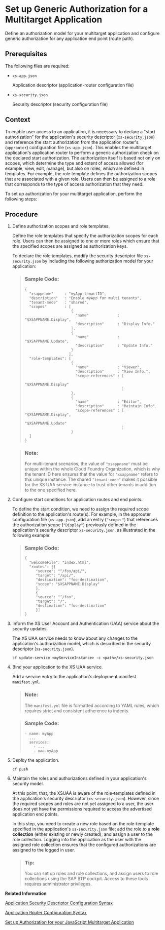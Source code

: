 <!-- loioc8c578ec58ce459d9181c00d157dfc73 -->

# Set up Generic Authorization for a Multitarget Application

Define an authorization model for your multitarget application and configure generic authorization for any application end point \(route path\).



<a name="loioc8c578ec58ce459d9181c00d157dfc73__prereq_t1f_3cx_3bb"/>

## Prerequisites

The following files are required:

-   `xs-app.json`

    Application descriptor \(application-router configuration file\)

-   `xs-security.json`

    Security descriptor \(security configuration file\)




## Context

To enable user access to an application, it is necessary to declare a "start authorization" for the application's security descriptor \(`xs-security.json`\) and reference the start authorization from the application router's \(`approuter`\) configuration file \(`xs-app.json`\). This enables the multitarget application's application router to perform a generic authorization check on the declared start authorization. The authorization itself is based not only on scopes, which determine the type and extent of access allowed \(for example, view, edit, manage\), but also on roles, which are defined in templates. For example, the role template defines the authorization scopes that are associated with a given role. Users can then be assigned to a role that corresponds to the type of access authorization that they need.

To set up authorization for your multitarget application, perform the following steps:



## Procedure

1.  Define authorization scopes and role templates.

    Define the role templates that specify the authorization scopes for each role. Users can then be assigned to one or more roles which ensure that the specified scopes are assigned as authorization keys.

    To declare the role templates, modify the security descriptor file `xs-security.json` by including the following authorization model for your application:

    > ### Sample Code:  
    > ```
    > {
    >   "xsappname"     : "myApp-tenantID", 
    >   "description"   : "Enable myApp for multi tenants", 
    >   "tenant-mode"   : "shared", 
    >   "scopes"        : [ 
    >                      { 
    >                        "name"             : "$XSAPPNAME.Display", 
    >                        "description"      : "Display Info." 
    >                      }, 
    >                      {
    >                        "name"             : "$XSAPPNAME.Update", 
    >                        "description"      : "Update Info."
    >                      } 
    >                     ],
    >   "role-templates": [  
    >                      {  
    >                        "name"             : "Viewer",  
    >                        "description"      : "View Info.",  
    >                        "scope-references" : [ 
    >                                              "$XSAPPNAME.Display"
    >                                             ] 
    >                      }, 
    >                      { 
    >                        "name"             : "Editor",  
    >                        "description"      : "Maintain Info",  
    >                        "scope-references" : [ "$XSAPPNAME.Display", 
    >                                               "$XSAPPNAME.Update"  
    >                                             ]
    >                      }
    >   ] 
    > }
    > ```

    > ### Note:  
    > For multi-tenant scenarios, the value of `"xsappname"` must be unique within the whole Cloud Foundry Organization, which is why the tenant ID here ensures that the value for `"xsappname"` refers to this unique instance. The shared `"tenant-mode"` makes it possible for the XS UAA service instance to trust other tenants in addition to the one specified here.

2.  Configure start conditions for application routes and end points.

    To define the start condition, we need to assign the required scope definition to the application's route\(s\). For example, in the approuter configuration file \(`xs-app.json`\), add an entry \(`"scope:"`\) that references the authorization scope \(`"Display"`\) previously defined in the application's security descriptor `xs-security.json`, as illustrated in the following example:

    > ### Sample Code:  
    > ```
    > {
    >   "welcomeFile": "index.html", 
    >   "routes": [{ 
    >      "source": "^/foo/api/", 
    >      "target": "/api/",
    >      "destination": "foo-destination", 
    >      "scope": "$XSAPPNAME.Display" 
    >      }, 
    >      {  
    >      "source": "^/foo",  
    >      "target": "/",  
    >      "destination": "foo-destination"  
    >      }] 
    > }
    > ```

3.  Inform the XS User Account and Authentication \(UAA\) service about the security updates.

    The XS UAA service needs to know about any changes to the application's authorization model, which is described in the security descriptor \(`xs-security.json`\).

    ```
    cf update-service <myServiceInstance> -c <path>/xs-security.json
    ```

4.  Bind your application to the XS UAA service.

    Add a service entry to the application's deployment manifest `manifest.yml`.

    > ### Note:  
    > The `manifest.yml` file is formatted according to YAML rules, which requires strict and consistent adherence to indents.

    > ### Sample Code:  
    > ```
    > - name: myApp 
    >   ...
    >   services: 
    >     - ...
    >     - uaa-myApp
    > ```

5.  Deploy the application.

    ```
    cf push
    ```

6.  Maintain the roles and authorizations defined in your application's security model.

    At this point, that, the XSUAA is aware of the role-templates defined in the application's security descriptor \(`xs-security.json`\). However, since the required scopes and roles are not yet assigned to a user, the user does not yet have the permissions required to access the advertised application end points.

    In this step, you need to create a new role based on the role-template specified in the application's `xs-security.json` file; add the role to a **role collection** \(either existing or newly created\); and assign a user to the role collection. Logging into the application as the user with the assigned role collection ensures that the configured authorizations are assigned to the logged in user.

    > ### Tip:  
    > You can set up roles and role collections, and assign users to role collections using the SAP BTP cockpit. Access to these tools requires administrator privileges.


**Related Information**  


[Application Security Descriptor Configuration Syntax](application-security-descriptor-configuration-syntax-6d3ed64.md "The syntax required to set the properties and values defined in the xs-security.json application-security description file.")

[Application Router Configuration Syntax](../090-HANA-Cloud-DB-Dev-MTA-Routes/application-router-configuration-syntax-5f77e58.md "The application description defined in the xs-app.json file contains the configuration information used by the application router.")

[Set up Authorization for your JavaScript Multitarget Application](../060-HANA-Cloud-DB-Dev-App-Code/set-up-authorization-for-your-javascript-multitarget-application-7eedc1d.md "Set up user authorization for your JavaScript multitarget application in Cloud Foundry on SAP Business Technology Platform.")

